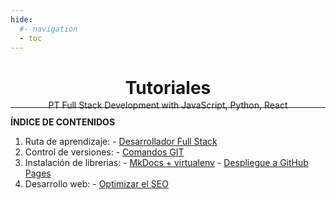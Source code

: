 ```yaml
---
hide:
  #- navigation
  - toc
---
```


<h1 style="text-align:center">Tutoriales</h1>

<p style="text-align: center; margin: -1rem 0 -1.2rem 0;">PT Full Stack Development with JavaScript, Python, React</p>
<hr>

**ÍNDICE DE CONTENIDOS**

  1. Ruta de aprendizaje:
    - [Desarrollador Full Stack](ruta-aprendizaje/desarrollador-full-stack.md)
  2. Control de versiones:
    - [Comandos GIT](control-versiones/comandos-git.md)
  3. Instalación de librerias:
    - [MkDocs + virtualenv](instalacion-librerias/mkdocs.md)
    - [Despliegue a GitHub Pages](instalacion-librerias/gh-deploy.md)
  4. Desarrollo web:
    - [Optimizar el SEO](desarrollo-web/optimizar-seo.md)

<br>
<br>
